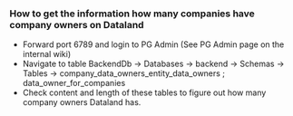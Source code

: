 ### How to get the information how many companies have company owners on Dataland

* Forward port 6789 and login to PG Admin (See PG Admin page on the internal wiki)
* Navigate to table BackendDb -> Databases -> backend -> Schemas -> Tables -> company_data_owners_entity_data_owners ; data_owner_for_companies
* Check content and length of these tables to figure out how many company owners Dataland has.